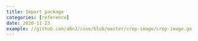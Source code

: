 ```yaml
---
title: Import package
categories: [reference]
date: 2020-11-23
example: //github.com/a8nJ/cove/blob/master/crop-image/crop-image.go
---
```

